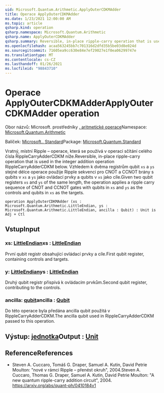 ```yaml
---
uid: Microsoft.Quantum.Arithmetic.ApplyOuterCDKMAdder
title: Operace ApplyOuterCDKMAdder
ms.date: 1/23/2021 12:00:00 AM
ms.topic: article
qsharp.kind: operation
qsharp.namespace: Microsoft.Quantum.Arithmetic
qsharp.name: ApplyOuterCDKMAdder
qsharp.summary: Reversible, in-place ripple-carry operation that is used in the integer addition operation RippleCarryAdderCDKM below. Given two qubit registers `xs` and `ys` of the same length, the operation applies a ripple carry sequence of CNOT and CCNOT gates with qubits in `xs` and `ys` as the controls and qubits in `xs` as the targets.
ms.openlocfilehash: acaa563245bb7c701316d2dfd35b5be03d8e024d
ms.sourcegitcommit: 71605ea9cc630e84e7ef29027e1f0ea06299747e
ms.translationtype: MT
ms.contentlocale: cs-CZ
ms.lasthandoff: 01/26/2021
ms.locfileid: "98843710"
---
```

# <a name="applyoutercdkmadder-operation"></a><span data-ttu-id="0a893-102">Operace ApplyOuterCDKMAdder</span><span class="sxs-lookup"><span data-stu-id="0a893-102">ApplyOuterCDKMAdder operation</span></span>

<span data-ttu-id="0a893-103">Obor názvů: Microsoft. prostředníky [. aritmetické operace](xref:Microsoft.Quantum.Arithmetic)</span><span class="sxs-lookup"><span data-stu-id="0a893-103">Namespace: [Microsoft.Quantum.Arithmetic](xref:Microsoft.Quantum.Arithmetic)</span></span>

<span data-ttu-id="0a893-104">Balíček: [Microsoft.. Standard](https://nuget.org/packages/Microsoft.Quantum.Standard)</span><span class="sxs-lookup"><span data-stu-id="0a893-104">Package: [Microsoft.Quantum.Standard](https://nuget.org/packages/Microsoft.Quantum.Standard)</span></span>


<span data-ttu-id="0a893-105">Vratný, místní Ripple – operace, která se používá v operaci sčítání celého čísla RippleCarryAdderCDKM níže.</span><span class="sxs-lookup"><span data-stu-id="0a893-105">Reversible, in-place ripple-carry operation that is used in the integer addition operation RippleCarryAdderCDKM below.</span></span>
<span data-ttu-id="0a893-106">Vzhledem k dvěma registrům qubit `xs` a `ys` stejné délce operace použije Ripple sekvenci pro CNOT a CCNOT brány s qubits v `xs` a `ys` jako ovládací prvky a qubits v `xs` jako cíle.</span><span class="sxs-lookup"><span data-stu-id="0a893-106">Given two qubit registers `xs` and `ys` of the same length, the operation applies a ripple carry sequence of CNOT and CCNOT gates with qubits in `xs` and `ys` as the controls and qubits in `xs` as the targets.</span></span>

```qsharp
operation ApplyOuterCDKMAdder (xs : Microsoft.Quantum.Arithmetic.LittleEndian, ys : Microsoft.Quantum.Arithmetic.LittleEndian, ancilla : Qubit) : Unit is Adj + Ctl
```


## <a name="input"></a><span data-ttu-id="0a893-107">Vstup</span><span class="sxs-lookup"><span data-stu-id="0a893-107">Input</span></span>

### <a name="xs--littleendian"></a><span data-ttu-id="0a893-108">xs: [LittleEndian](xref:Microsoft.Quantum.Arithmetic.LittleEndian)</span><span class="sxs-lookup"><span data-stu-id="0a893-108">xs : [LittleEndian](xref:Microsoft.Quantum.Arithmetic.LittleEndian)</span></span>

<span data-ttu-id="0a893-109">První qubit registr obsahující ovládací prvky a cíle.</span><span class="sxs-lookup"><span data-stu-id="0a893-109">First qubit register, containing controls and targets.</span></span>


### <a name="ys--littleendian"></a><span data-ttu-id="0a893-110">y: [LittleEndian](xref:Microsoft.Quantum.Arithmetic.LittleEndian)</span><span class="sxs-lookup"><span data-stu-id="0a893-110">ys : [LittleEndian](xref:Microsoft.Quantum.Arithmetic.LittleEndian)</span></span>

<span data-ttu-id="0a893-111">Druhý qubit registr přispívá k ovládacím prvkům.</span><span class="sxs-lookup"><span data-stu-id="0a893-111">Second qubit register, contributing to the controls.</span></span>


### <a name="ancilla--qubit"></a><span data-ttu-id="0a893-112">ancilla: [qubit](xref:microsoft.quantum.lang-ref.qubit)</span><span class="sxs-lookup"><span data-stu-id="0a893-112">ancilla : [Qubit](xref:microsoft.quantum.lang-ref.qubit)</span></span>

<span data-ttu-id="0a893-113">Do této operace byla předána ancilla qubit použitá v RippleCarryAdderCDKM.</span><span class="sxs-lookup"><span data-stu-id="0a893-113">The ancilla qubit used in RippleCarryAdderCDKM passed to this operation.</span></span>



## <a name="output--unit"></a><span data-ttu-id="0a893-114">Výstup: [jednotka](xref:microsoft.quantum.lang-ref.unit)</span><span class="sxs-lookup"><span data-stu-id="0a893-114">Output : [Unit](xref:microsoft.quantum.lang-ref.unit)</span></span>



## <a name="references"></a><span data-ttu-id="0a893-115">Reference</span><span class="sxs-lookup"><span data-stu-id="0a893-115">References</span></span>

- <span data-ttu-id="0a893-116">Steven A. Cuccaro, Tomáš G. Draper, Samuel A. Kutin, David Petrie Moulton: "nové v rámci Ripple – přenést okruh", 2004.</span><span class="sxs-lookup"><span data-stu-id="0a893-116">Steven A. Cuccaro, Thomas G. Draper, Samuel A. Kutin, David Petrie Moulton: "A new quantum ripple-carry addition circuit", 2004.</span></span>
  https://arxiv.org/abs/quant-ph/0410184v1